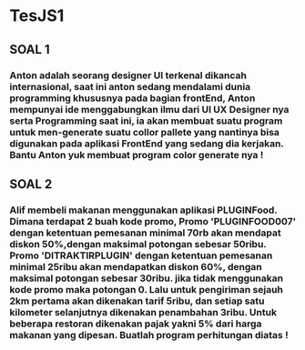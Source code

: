# TesJS1

## SOAL 1
### Anton adalah seorang designer UI terkenal dikancah internasional, saat ini anton sedang mendalami dunia programming khususnya pada bagian frontEnd, Anton mempunyai ide menggabungkan ilmu dari UI UX Designer nya serta Programming saat ini, ia akan membuat suatu program untuk men-generate suatu collor pallete yang nantinya bisa digunakan pada aplikasi FrontEnd yang sedang dia kerjakan. Bantu Anton yuk membuat program color generate nya !

## SOAL 2
### Alif membeli makanan menggunakan aplikasi PLUGINFood. Dimana terdapat 2 buah kode promo, Promo 'PLUGINFOOD007' dengan ketentuan pemesanan minimal 70rb akan mendapat diskon 50%,dengan maksimal potongan sebesar 50ribu. Promo 'DITRAKTIRPLUGIN' dengan ketentuan pemesanan minimal 25ribu akan mendapatkan diskon 60%, dengan maksimal potongan sebesar 30ribu. jika tidak menggunakan kode promo maka potongan 0. Lalu untuk pengiriman sejauh 2km pertama akan dikenakan tarif 5ribu, dan setiap satu kilometer selanjutnya dikenakan penambahan 3ribu. Untuk beberapa restoran dikenakan pajak yakni 5% dari harga makanan yang dipesan. Buatlah program perhitungan diatas !  
